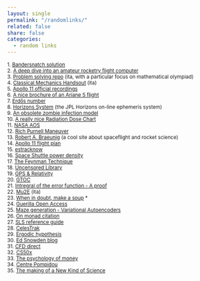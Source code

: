 ```yaml
---
layout: single
permalink: "/randomlinks/"
related: false
share: false
categories:
  - random links
---
```

<sub> 1.  [Bandersnatch solution](https://www.blogrebellen.de/wp-content/uploads/2018/12/Bandersnatch-flowchart.jpg?_gl=1*1y5dkvk*_ga*YW1wLTAydFdQd242M0hXOEhxM2Q1Ul9vaUo1RUl6Q2FwSjVpMXpiV0NwaTA3Si1IaTNjRTJsZW9fU21aY05fWFZiTlQ) </sub>  
<sub> 2.  [A deep dive into an amateur rocketry flight computer](https://shanetully.com/2016/07/inside-the-construction-of-an-amateur-rocketry-flight-computer/) </sub>  
<sub> 3.  [Problem solving repo](https://www.oliforum.it/viewtopic.php?f=26&t=3489) (ita, with a particular focus on  mathematical olympiad) </sub>  
<sub> 4.  [Classical Mechanics Handsout](http://www.batmath.it/fisica/0-appunti_uni/testo_fis_mat.pdf) (ita) </sub>  
<sub> 5.  [Apollo 11 official recordings](https://archive.org/details/Apollo11Audio/11-03301.mp3) </sub>  
<sub> 6.  [A nice brochure of an Ariane 5 flight](https://www.arianespace.com/wp-content/uploads/2018/09/VA243-launchkit-EN.pdf) </sub>  
<sub> 7.  [Erdős number](https://en.wikipedia.org/wiki/Erd%C5%91s_number) </sub>  
<sub> 8.  [Horizons System](https://ssd.jpl.nasa.gov/horizons/manual.html) (the JPL Horizons on-line ephemeris system) </sub>  
<sub> 9.  [An obsolete zombie infection model](https://www.mathworks.com/matlabcentral/fileexchange/54368-mathematical-modelling-of-an-outbreak-of-zombie-infection?s_eid=PSM_fx&fbclid=IwAR1Eq4Z59bMHrzN3J17eccKr7glQsaUVgf8JCDEjy2_pAcl0vfw-K2vb3BQ) </sub>  
<sub> 10. [A really nice Radiation Dose Chart](https://xkcd.com/radiation/?fbclid=IwAR0YzERrnhuVZ0Y0BtNqjgytzjSp-gqXkD8jvqyjODxhXfznS0q9mrdsm8k) </sub>  
<sub> 11. [NASA AOS](https://aos.gsfc.nasa.gov) </sub>  
<sub> 12. [Rich Purnell Maneuver](https://the-martian.fandom.com/wiki/Rich_Purnell_Maneuver#:~:text=The%20Rich%20Purnell%20Maneuver%20was,home%20to%20Earth%20once%20more.) </sub>  
<sub> 13. [Robert A. Braeunig](http://www.braeunig.us/space/) (a cool site about spaceflight and rocket science) </sub>  
<sub> 14. [Apollo 11 flight plan](https://www.hq.nasa.gov/alsj/a11/a11fltpln_final_reformat.pdf?fbclid=IwAR1YN3Yafxhqkoa9teDxuliYx7YbQsSU8krcAF3mHTWY0p41PqP2E30FBZI) </sub>  
<sub> 15. [estracknow](http://estracknow.esa.int/#/2022-08) </sub>  
<sub> 16. [Space Shuttle power density](https://hypertextbook.com/facts/2001/StaverieBoundouris.shtml) </sub>  
<sub> 17. [The Feynman Technique](https://m.youtube.com/watch?v=tkm0TNFzIeg&feature=emb_share) </sub>  
<sub> 18. [Uncensored Library](https://www.uncensoredlibrary.com/en) </sub>  
<sub> 19. [GPS & Relativity](https://physics.stackexchange.com/questions/1061/why-does-gps-depend-on-relativity) </sub>  
<sub> 20. [GTOC](https://sophia.estec.esa.int/gtoc_portal/) </sub>  
<sub> 21. [Intregral of the error function - A proof](https://socratic.org/questions/what-is-the-integral-of-the-error-function) </sub>  
<sub> 22. [Mu2E](https://w3.lnf.infn.it/ricerca/fisica-delle-particelle/mu2e/) (ita) </sub>  
<sub> 23. [When in doubt, make a soup](https://www.raptitude.com/2020/01/when-in-doubt-make-soup/) *</sub>  
<sub> 24. [Guerilla Open Access](https://gist.github.com/usmanity/4522840) </sub>  
<sub> 25. [Maze generation - Variational Autoencoders](https://1littleendian.medium.com/maze-generation-with-variational-autoencoders-8a4425dd25ba) </sub>  
<sub> 26. [On monad citation](https://stackoverflow.com/questions/3870088/a-monad-is-just-a-monoid-in-the-category-of-endofunctors-whats-the-problem) </sub>  
<sub> 27. [SLS reference guide](https://www.nasa.gov/exploration/systems/sls/reference_guide.html?utm_source=FBPAGE&utm_medium=NASA%27s+Space+Launch+System&utm_campaign=NASASocial&linkId=154780767&fbclid=IwAR2bD7Sun_tytwrdtmwgPqtR-X5ZA9JLotLfBU_HSQsAgsTynOsJGUrjhNc) </sub>  
<sub> 28. [CelesTrak](https://celestrak.org) </sub>  
<sub> 29. [Ergodic hypothesis](http://science-memo.blogspot.com/2014/05/is-ergodicity-reasonable-hypothesis.html?m=1) </sub>     
<sub> 30. [Ed Snowden blog](https://edwardsnowden.substack.com)</sub>  
<sub> 31. [CFD direct](https://cfd.direct/openfoam-training/) </sub>  
<sub> 32. [CS50x](https://cs50.harvard.edu/x/2022/) </sub>  
<sub> 33. [The psychology of money](https://www.collaborativefund.com/blog/the-psychology-of-money/) </sub>  
<sub> 34. [Centre Pompidou](https://www.centrepompidou.fr/en/visit/interactive-map?floor=5) </sub>  
<sub> 35. [The making of a New Kind of Science](https://writings.stephenwolfram.com/2022/05/the-making-of-a-new-kind-of-science/) </sub>  
